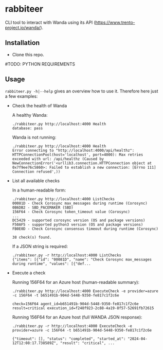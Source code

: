 # rabbiteer

CLI tool to interact with Wanda using its API (https://www.trento-project.io/wanda/).

## Installation

- Clone this repo.

#TODO: PYTHON REQUIREMENTS

## Usage

`rabbiteer.py -h|--help` gives an overview how to use it. Therefore here just a few examples:


- Check the health of Wanda

  A healthy Wanda:  
  ```
  ./rabbiteer.py http://localhost:4000 Health
  database: pass
  ```

  Wanda is not running:     
  ```
  ./rabbiteer.py http://localhost:4000 Health
  Error connecting to "http://localhost:4000/api/healthz": HTTPConnectionPool(host='localhost', port=4000): Max retries exceeded with url: /api/healthz (Caused by NewConnectionError('<urllib3.connection.HTTPConnection object at 0x7f9ee76c5860>: Failed to establish a new connection: [Errno 111] Connection refused',))
  ```

- List all available checks

  In a human-readable form:
  ```
  ./rabbiteer.py http://localhost:4000 ListChecks
  00081D - Check Corosync max_messages during runtime (Corosync)
  0B6DB2 - SBD_PACEMAKER (SBD)
  156F64 - Check Corosync token_timeout value (Corosync)
  ...
  DC5429 - supported corosync version (OS and package versions)
  F50AF5 - supported python3 version (OS and package versions)
  FB0E0D - Check Corosync consensus timeout during runtime (Corosync)

  38 check(s) found.
  ```  

  If a JSON string is required:
  ```
  ./rabbiteer.py -r http://localhost:4000 ListChecks
  {"items": [{"id": "00081D", "name": "Check Corosync max_messages during runtime", "values": [{"def...
  ```

- Execute a check

  Running 156F64 for an Azure host (human-readable summary):
  ```
  ./rabbiteer.py http://localhost:4000 ExecuteCheck -e provider=azure -c 156F64 -t b651491b-904d-5448-9350-fe817c1f2c6e

  check=156F64 agent_id=b651491b-904d-5448-9350-fe817c1f2c6e result=critical execution_id=f248f923-2c88-4a19-8f57-52691fb72615
  ```

  Running 156F64 for an Azure host (full WANDA JSON response):
  ```
  ./rabbiteer.py -r http://localhost:4000 ExecuteCheck -e provider=azure -c 156F64 -t b651491b-904d-5448-9350-fe817c1f2c6e

  {"timeout": [], "status": "completed", "started_at": "2024-04-12T12:08:17.738589Z", "result": "critical", ...
  ```


